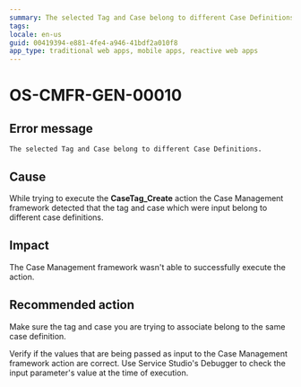 ```yaml
---
summary: The selected Tag and Case belong to different Case Definitions.
tags:
locale: en-us
guid: 00419394-e881-4fe4-a946-41bdf2a010f8
app_type: traditional web apps, mobile apps, reactive web apps
---
```


# OS-CMFR-GEN-00010

## Error message

`The selected Tag and Case belong to different Case Definitions.`

## Cause

While trying to execute the **CaseTag_Create** action the Case Management framework detected that the tag and case which were input belong to different case definitions.

## Impact

The Case Management framework wasn't able to successfully execute the action.

## Recommended action

Make sure the tag and case you are trying to associate belong to the same case definition.

Verify if the values that are being passed as input to the Case Management framework action are correct. Use Service Studio's Debugger to check the input parameter's value at the time of execution.
